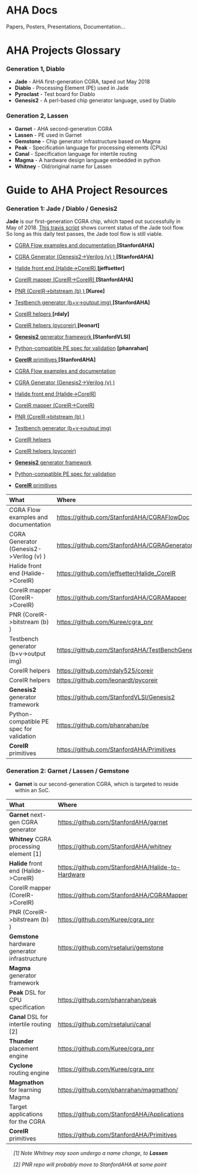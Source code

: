 # AHA Docs
Papers, Posters, Presentations, Documentation...

# AHA Projects Glossary

### Generation 1, Diablo
* **Jade**      - AHA first-generation CGRA, taped out May 2018
* **Diablo**    - Processing Element (PE) used in Jade
* **Pyroclast** - Test board for Diablo
* **Genesis2**  - A perl-based chip generator language, used by Diablo

### Generation 2, Lassen
* **Garnet**   - AHA second-generation CGRA
* **Lassen**   - PE used in Garnet
* **Gemstone** - Chip generator infrastructure based on Magma
* **Peak**     - Specification language for processing elements (CPUs)
* **Canal**    - Specification language for intertile routing
* **Magma**    - A hardware design language embedded in python
* **Whitney**  - Old/original name for Lassen


# Guide to AHA Project Resources
### Generation 1: Jade / Diablo / Genesis2

**Jade** is our first-generation CGRA chip, which taped out successfully in May of 2018.
[This travis script](https://travis-ci.org/StanfordAHA/CGRAFlow) 
shows current status of the Jade tool flow. So long as this daily test passes, 
the Jade tool flow is still viable.


* [CGRA Flow examples and documentation    ](https://github.com/StanfordAHA/CGRAFlowDoc) **[StanfordAHA]**
* [CGRA Generator (Genesis2->Verilog (v) ) ](https://github.com/StanfordAHA/CGRAGenerator) **[StanfordAHA]**
* [Halide front end (Halide->CoreIR)       ](https://github.com/jeffsetter/Halide_CoreIR ) **[jeffsetter]**
* [CoreIR mapper (CoreIR->CoreIR)          ](https://github.com/StanfordAHA/CGRAMapper   ) **[StanfordAHA]**
* [PNR (CoreIR->bitstream (b) )            ](https://github.com/Kuree/cgra_pnr           ) **[Kuree]**
* [Testbench generator (b+v->output img)   ](https://github.com/StanfordAHA/TestBenchGenerator ) **[StanfordAHA]**
* [CoreIR helpers                          ](https://github.com/rdaly525/coreir        ) **[rdaly]**
* [CoreIR helpers (pycoreir)               ](https://github.com/leonardt/pycoreir      ) **[leonart]**
* [**Genesis2** generator framework        ](https://github.com/StanfordVLSI/Genesis2  ) **[StanfordVLSI]**
* [Python-compatible PE spec for validation](https://github.com/phanrahan/pe           ) **[phanrahan]**
* [**CoreIR** primitives                   ](https://github.com/StanfordAHA/Primitives ) **[StanfordAHA]**




* [CGRA Flow examples and documentation    ](https://github.com/StanfordAHA/CGRAFlowDoc)
* [CGRA Generator (Genesis2->Verilog (v) ) ](https://github.com/StanfordAHA/CGRAGenerator)
* [Halide front end (Halide->CoreIR)       ](https://github.com/jeffsetter/Halide_CoreIR )
* [CoreIR mapper (CoreIR->CoreIR)          ](https://github.com/StanfordAHA/CGRAMapper   )
* [PNR (CoreIR->bitstream (b) )            ](https://github.com/Kuree/cgra_pnr           )
* [Testbench generator (b+v->output img)   ](https://github.com/StanfordAHA/TestBenchGenerator )
* [CoreIR helpers                          ](https://github.com/rdaly525/coreir          )
* [CoreIR helpers (pycoreir)               ](https://github.com/leonardt/pycoreir        )
* [**Genesis2** generator framework        ](https://github.com/StanfordVLSI/Genesis2 )
* [Python-compatible PE spec for validation](https://github.com/phanrahan/pe     )
* [**CoreIR** primitives                   ](https://github.com/StanfordAHA/Primitives )















| What                                    | Where                               |
| :-------------------------------------- | :---------------------------------- |
| CGRA Flow examples and documentation    | https://github.com/StanfordAHA/CGRAFlowDoc
| CGRA Generator (Genesis2->Verilog (v) ) | https://github.com/StanfordAHA/CGRAGenerator|
| Halide front end (Halide->CoreIR)       | https://github.com/jeffsetter/Halide_CoreIR |
| CoreIR mapper (CoreIR->CoreIR)          | https://github.com/StanfordAHA/CGRAMapper   |
| PNR (CoreIR->bitstream (b) )            | https://github.com/Kuree/cgra_pnr           |
| Testbench generator (b+v->output img)   | https://github.com/StanfordAHA/TestBenchGenerator |
| CoreIR helpers                          | https://github.com/rdaly525/coreir          |
| CoreIR helpers                          | https://github.com/leonardt/pycoreir        |
| **Genesis2** generator framework        | https://github.com/StanfordVLSI/Genesis2 |
| Python-compatible PE spec for validation| https://github.com/phanrahan/pe     |
| **CoreIR** primitives                   | https://github.com/StanfordAHA/Primitives |

### Generation 2: Garnet / Lassen / Gemstone

* **Garnet** is our second-generation CGRA, which is targeted to reside within an SoC.


| What                                    | Where                               |
| :-------------------------------------- | :---------------------------------- |
| **Garnet** next-gen CGRA generator      | https://github.com/StanfordAHA/garnet |
| **Whitney** CGRA processing element [1] | https://github.com/StanfordAHA/whitney
| **Halide** front end (Halide->CoreIR)   | https://github.com/StanfordAHA/Halide-to-Hardware |
| CoreIR mapper (CoreIR->CoreIR)          | https://github.com/StanfordAHA/CGRAMapper
| PNR (CoreIR->bitstream (b) )            | https://github.com/Kuree/cgra_pnr        |
| **Gemstone** hardware generator infrastructure | https://github.com/rsetaluri/gemstone |
| **Magma** generator framework           | 
| **Peak** DSL for CPU specification      | https://github.com/phanrahan/peak
| **Canal** DSL for intertile routing [2] | https://github.com/rsetaluri/canal
| **Thunder** placement engine            | https://github.com/Kuree/cgra_pnr           |
| **Cyclone** routing engine              | https://github.com/Kuree/cgra_pnr           |
| **Magmathon** for learning Magma        | https://github.com/phanrahan/magmathon/ |
| Target applications for the CGRA        | https://github.com/StanfordAHA/Applications
| **CoreIR** primitives                   | https://github.com/StanfordAHA/Primitives |

&nbsp;&nbsp;&nbsp;&nbsp; <i>[1] Note Whitney may soon undergo a name change, to **Lassen**</i>

&nbsp;&nbsp;&nbsp;&nbsp; <i>[2] PNR repo will probably move to StanfordAHA at some point</i>






